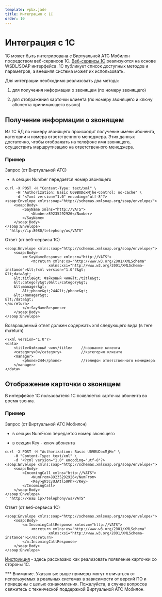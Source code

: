 ```yaml
--- 
template: vpbx.jade
title: Интеграция с 1С
order: 10
---
```



# Интеграция с 1С

1С может быть интегрирована с Виртуальной АТС Мобилон посредством веб-сервисов 1С. [Веб-сервисы 1С](http://v8.1c.ru/overview/Term_000000273.htm) реализуются на основе WSDL/SOAP интерфейса. 1С публикует список доступных методов и параметров, а внешняя система может их использовать. 

Для интеграции необходимо реализовать два метода: 

1. для получения информации о звонящем (по номеру звонящего) 

2. для отображения карточки клиента (по номеру звонящего и ключу абонента принимающего вызов)


## Получение информации о звонящем 

Из 1С БД по номеру звонящего происходит получение имени абонента, категории и номера ответственного менеджера. Этих данных достаточно, чтобы отображать на телефоне имя звонящего, осуществить маршрутизацию на ответственного менеджера.

### Пример 

Запрос (от Виртуальной АТС)

- в секции Number передается номер звонящего

`````
curl -X POST -H "Content-Type: text/xml" \
     -H "Authorization: Basic U09BUDoxMjhe-Control: no-cache" \
     -d '<?xml version="1.0" encoding="utf-8"?>
<soap:Envelope xmlns:soap="http://schemas.xmlsoap.org/soap/envelope/">
    <soap:Body>
        <SayName xmlns="http://VATS">
            <Number>89235292926</Number>
        </SayName>
    </soap:Body>
</soap:Envelope>
' "http://ip:8080/telephony/ws/VATS"

`````

Ответ (от веб-сервиса 1С)

`````
<soap:Envelope xmlns:soap="http://schemas.xmlsoap.org/soap/envelope/">
    <soap:Body>
        <m:SayNameResponse xmlns:m="http://VATS">
            <m:return xmlns:xs="http://www.w3.org/2001/XMLSchema"
                    xmlns:xsi="http://www.w3.org/2001/XMLSchema-instance">&lt;?xml version="1.0"?&gt;
&lt;data&gt;
    &lt;title&gt; Фэйковый чиж&lt;/title&gt;
    &lt;category&gt;0&lt;/category&gt;
    &lt;manager&gt;
        &lt;phone&gt;244&lt;/phone&gt;
    &lt;/manager&gt;
&lt;/data&gt;
</m:return>
        </m:SayNameResponse>
    </soap:Body>
</soap:Envelope>

`````

Возвращаемый ответ должен содержать xml следующего вида (в теге m:return)

`````
<?xml version="1.0"?>
<data>
    <title>Фэйковый чиж</title>    //название клиента
    <category>0</category>         //категория клиента
    <manager> 
        <phone>244</phone>         //телефон ответственного менеджера
    </manager>
</data>

`````


## Отображение карточки о звонящем

В интерфейсе 1С пользователя 1С появляется карточка абонента во время звонка.


### Пример 

Запрос (от Виртуальной АТС Мобилон)

- в секции NumFrom передается номер звонящего

- в секции Key - ключ абонента

`````
curl -X POST -H "Authorization: Basic U09BUDoxMjM=" \
    -H "Content-Type: text/xml" \
    -d '<?xml version="1.0" encoding="utf-8"?>
<soap:Envelope xmlns:soap="http://schemas.xmlsoap.org/soap/envelope/">
    <soap:Body>
        <IncomingCall xmlns="http://VATS">
            <NumFrom>89235292926</NumFrom>
            <Key>gW3cyUJAtl50PhF</Key>
        </IncomingCall>
    </soap:Body>
</soap:Envelope>
' "http://<ваш ip>/telephony/ws/VATS" 

`````

Ответ (от веб-сервиса 1С)

`````
<soap:Envelope xmlns:soap="http://schemas.xmlsoap.org/soap/envelope/">
    <soap:Body>
        <m:IncomingCallResponse xmlns:m="http://VATS">
            <m:return xmlns:xs="http://www.w3.org/2001/XMLSchema" 
                    xmlns:xsi="http://www.w3.org/2001/XMLSchema-instance">1</m:return>
        </m:IncomingCallResponse>
    </soap:Body>
</soap:Envelope>

`````

[Инструкция](attachments/MobilonVATS-1C-integration.pdf) - здесь рассказано как реализовать появление карточки со стороны 1С.


*** Внимание. Указанные  выше примеры могут отличаться от используемых в реальных системах в зависимости от версий ПО и приведены с целью ознакомления. Пожалуйста, в случае вопросов свяжитесь с технической поддержкой Виртуальной АТС Мобилон.
